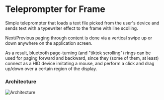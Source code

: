 # Teleprompter for Frame

Simple teleprompter that loads a text file picked from the user's device and sends text with a typewriter effect to the frame with line scolling.

Next/Previous paging through content is done via a vertical swipe up or down anywhere on the application screen.

As a result, bluetooth page-turning (and "tiktok scrolling") rings can be used for paging forward and backward, since they (some of them, at least) connect as a HID device imitating a mouse, and perform a click and drag up/down over a certain region of the display.

### Architecture
![Architecture](docs/Frame%20App%20Architecture%20-%20Teleprompter.svg)
